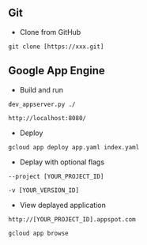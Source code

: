 ## Git
* Clone from GitHub
```
git clone [https://xxx.git]
```

## Google App Engine
* Build and run
```
dev_appserver.py ./
```
```
http://localhost:8080/
```

* Deploy
```
gcloud app deploy app.yaml index.yaml
```

* Deplay with optional flags
```
--project [YOUR_PROJECT_ID]
```
```
-v [YOUR_VERSION_ID]
```

* View deplayed application
```
http://[YOUR_PROJECT_ID].appspot.com
```
```
gcloud app browse
```
